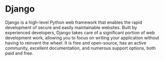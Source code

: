 # Django

Django is a high-level Python web framework that enables the rapid development of secure and easily maintainable websites. Built by experienced developers, Django takes care of a significant portion of web development work, allowing you to focus on writing your application without having to reinvent the wheel. It is free and open-source, has an active community, excellent documentation, and numerous support options, both paid and free.